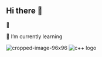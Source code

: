 ## Hi there 👋

 🔭 
 
 🌱 I’m currently learning 
 
![cropped-image-96x96](https://github.com/user-attachments/assets/c4ccbd17-e906-4a68-bd4d-4ace4a286c4f)
 ![c++ logo](https://github.com/user-attachments/assets/45fd9de8-18d0-4060-94c2-baa946536a38)


<!--
**DevTreeO/DevTreeO** is a ✨ _special_ ✨ repository because its `README.md` (this file) appears on your GitHub profile.

Here are some ideas to get you started:

- 🔭 I’m currently working on ...
- 🌱 I’m currently learning ...
- 👯 I’m looking to collaborate on ...
